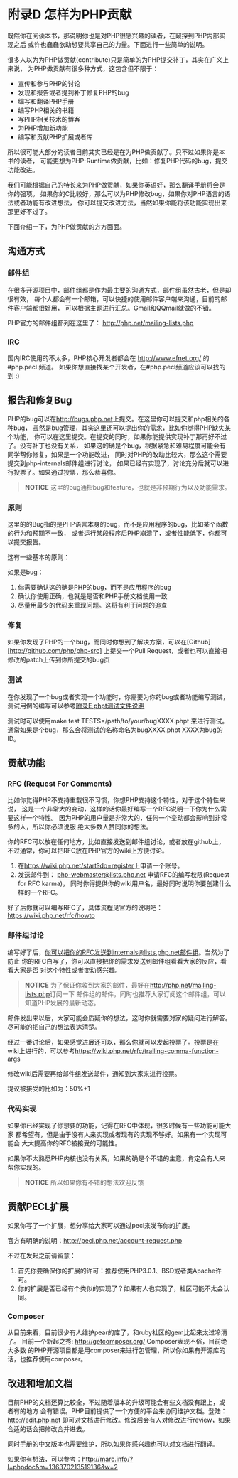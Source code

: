 # 附录D 怎样为PHP贡献

既然你在阅读本书，那说明你也是对PHP很感兴趣的读者，在窥探到PHP内部实现之后
或许也蠢蠢欲动想要共享自己的力量。下面进行一些简单的说明。

很多人以为为PHP做贡献(contribute)只是简单的为PHP提交补丁，其实在广义上来说，
为PHP做贡献有很多种方式，这包含但不限于：

- 宣传和参与PHP的讨论
- 发现和报告或者提到补丁修复PHP的bug
- 编写和翻译PHP手册
- 编写PHP相关的书籍
- 写PHP相关技术的博客
- 为PHP增加新功能
- 编写和贡献PHP扩展或者库

所以很可能大部分的读者目前其实已经是在为PHP做贡献了。只不过如果你是本书的读者，
可能更想为PHP-Runtime做贡献，比如：修复PHP代码的bug，提交功能改进。

我们可能根据自己的特长来为PHP做贡献，如果你英语好，那么翻译手册将会是你的强项。
如果你的C比较好，那么可以为PHP修改bug，如果你对PHP语言的语法或者功能有改进想法，
你可以提交改进方法，当然如果你能将该功能实现出来那更好不过了。

下面介绍一下，为PHP做贡献的方方面面。

## 沟通方式
### 邮件组
在很多开源项目中，邮件组都是作为最主要的沟通方式，邮件组虽然古老，但是却很有效，
每个人都会有一个邮箱，可以快捷的使用邮件客户端来沟通，目前的邮件客户端都很好用，
可以根据主题进行汇总。Gmail和QQmail就做的不错。

PHP官方的邮件组都列在这里了： <http://php.net/mailing-lists.php>

### IRC
国内IRC使用的不太多，PHP核心开发者都会在 http://www.efnet.org/ 的#php.pecl 频道。
如果你想直接找某个开发者，在#php.pecl频道应该可以找的到 :)

## 报告和修复Bug

PHP的bug可以在<http://bugs.php.net>上提交。在这里你可以提交和php相关的各种bug，
虽然是bug管理，其实这里还可以提出你的需求，比如你觉得PHP缺失某个功能，
你可以在这里提交。在提交的同时，如果你能提供实现补丁那再好不过了。没有补丁也没有关系，
如果这的确是个bug，根据紧急和难易程度可能会有同学帮你修复，如果是一个功能改进，
同时对PHP的改动比较大，那么这个需要提交到php-internals邮件组进行讨论，
如果已经有实现了，讨论充分后就可以进行投票了。如果通过投票，那么恭喜你。

>**NOTICE**
>这里的bug通指bug和feature，也就是非预期行为以及功能需求。

### 原则
这里的的Bug指的是PHP语言本身的bug，而不是应用程序的bug，比如某个函数的行为和预期不一致，
或者运行某段程序后PHP崩溃了，或者性能低下，你都可以提交报告。

这有一些基本的原则：

如果是bug：

1. 你需要确认这的确是PHP的bug，而不是应用程序的bug
1. 确认你使用正确，也就是是否和PHP手册文档使用一致
1. 尽量用最少的代码来重现问题。这将有利于问题的追查

### 修复

如果你发现了PHP的一个bug，而同时你想到了解决方案，可以在[Github][http://github.com/php/php-src]
上提交一个Pull Request，或者也可以直接把修改的patch上传到你所提交的bug页

### 测试
在你发现了一个bug或者实现一个功能时，你需要为你的bug或者功能编写测试，
测试用例的编写可以参考[附录E phpt测试文件说明](?r=E-phpt-file.markdown)

测试时可以使用make test TESTS=/path/to/your/bugXXXX.phpt 来进行测试。
通常如果是个bug，那么会将测试的名称命名为bugXXXX.phpt XXXX为bug的ID。

## 贡献功能
### RFC (Request For Comments)

比如你觉得PHP不支持重载很不习惯，你想PHP支持这个特性，对于这个特性来说，
这是一个非常大的变动，这样的话你最好编写一个RFC说明一下你为什么需要这样一个特性。
因为PHP的用户量是非常大的，任何一个变动都会影响到非常多的人，所以你必须说服
绝大多数人赞同你的想法。

你的RFC可以放在任何地方，比如直接发送到邮件组讨论，或者放在github上，
不过通常，你可以把RFC放在PHP官方的wiki上方便讨论。

1. 在<https://wiki.php.net/start?do=register>上申请一个账号。
1. 发送邮件到： php-webmaster@lists.php.net 申请RFC的编写权限(Request for RFC karma)，
   同时你得提供你的wiki用户名，最好同时说明你要创建什么样的一个RFC。

好了后你就可以编写RFC了，具体流程见官方的说明吧：<https://wiki.php.net/rfc/howto>

### 邮件组讨论

编写好了后，你可以把你的RFC发送到internals@lists.php.net邮件组。当然为了防止
你的RFC白写了，你可以直接把你的需求发送到邮件组看看大家的反应，看看大家是否
对这个特性或者变动感兴趣。

>**NOTICE**
>为了保证你收到大家的邮件，最好在<http://php.net/mailing-lists.php>订阅一下
>邮件组的邮件，同时也推荐大家订阅这个邮件组，可以知道PHP发展的最新动态。

邮件发出来以后，大家可能会质疑你的想法，这时你就需要对家的疑问进行解答。
尽可能的把自己的想法表达清楚。

经过一番讨论后，如果感觉进展还可以，那么你就可以发起投票了。投票是在
wiki上进行的，可以参考<https://wiki.php.net/rfc/trailing-comma-function-args>

修改wiki后需要再给邮件组发送邮件，通知到大家来进行投票。

提议被接受的比如为：50%+1

### 代码实现
如果你已经实现了你想要的功能，记得在RFC中体现，很多时候有一些功能可能大家
都希望有，但是由于没有人来实现或者现有的实现不够好。如果有一个实现可能会
大大提高你的RFC被接受的可能性。

如果你不太熟悉PHP内核也没有关系，如果的确是个不错的主意，肯定会有人来帮你实现的。

>**NOTICE**
>所以如果你有不错的想法欢迎反馈

## 贡献PECL扩展
如果你写了一个扩展，想分享给大家可以通过pecl来发布你的扩展。

官方有明确的说明：<http://pecl.php.net/account-request.php>

不过在发起之前请留意：
1. 首先你要确保你的扩展的许可：推荐使用PHP3.0.1、BSD或者类Apache许可。
2. 你的扩展是否已经有个类似的实现了？如果有人也实现了，社区可能不太会认同。

### Composer
从目前来看，目前很少有人维护pear的库了，和ruby社区的gem比起来太过冷清了。
目前一个新起之秀: <http://getcomposer.org/> Composer表现不俗，目前绝大多数
的PHP开源项目都是用composer来进行包管理，所以你如果有开源库的话，也推荐使用composer。

## 改进和增加文档
目前PHP的文档还算比较全，不过随着版本的升级可能会有些文档没有跟上，或者有的地方
会有错误。PHP目前提供了一个方便的平台来协同维护文档。登陆：<http://edit.php.net>
即可对文档进行修改。修改后会有人对修改进行review，如果合适的话会把修改合并进去。

同时手册的中文版本也需要维护，所以如果你感兴趣也可以对文档进行翻译。

如果你有想法，可以参考：<http://marc.info/?l=phpdoc&m=136370213519136&w=2>
